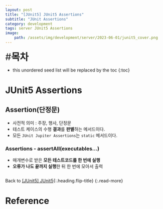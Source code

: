 ```yaml
---
layout: post
title: "[JUnit5] JUnit5 Assertions"
subtitle: "JUnit Assertions"
category: development
tags: server JUnit5 Assertions
image:
    path: /assets/img/development/server/2023-06-01/junit5_cover.png
---
```


<span style="font-size:30px;">\#**목차**</span>
* this unordered seed list will be replaced by the toc
{:toc}

# JUnit5 Assertions

## Assertion(단정문)
- 사전적 의미 : 주장, 행사, 단정문
- 테스트 케이스의 수행 **결과**를 **판별**하는 메서드이다.
- 모든 `JUnit Jupiter Assertions`는 `static` 메서드이다.

### Assertions - assertAll(executables...)
- 매개변수로 받은 **모든 테스트코드를 한 번에 실행**
- **오류가 나도 끝까지 실행**한 뒤 한 번에 모아서 출력

```java

```

Back to [[JUnit5] JUnit5](./2023-06-01-junit5.md#결과-출력){:.heading.flip-title}
{:.read-more}

# Reference

<!-- Links -->